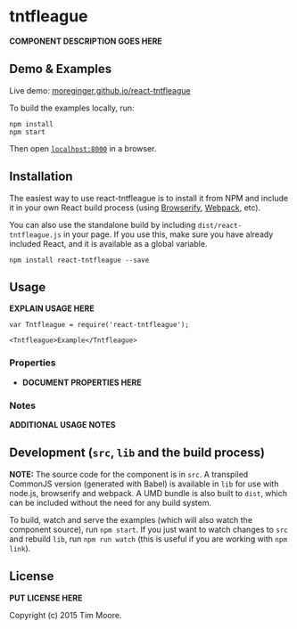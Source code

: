 # tntfleague

__COMPONENT DESCRIPTION GOES HERE__


## Demo & Examples

Live demo: [moreginger.github.io/react-tntfleague](http://moreginger.github.io/react-tntfleague/)

To build the examples locally, run:

```
npm install
npm start
```

Then open [`localhost:8000`](http://localhost:8000) in a browser.


## Installation

The easiest way to use react-tntfleague is to install it from NPM and include it in your own React build process (using [Browserify](http://browserify.org), [Webpack](http://webpack.github.io/), etc).

You can also use the standalone build by including `dist/react-tntfleague.js` in your page. If you use this, make sure you have already included React, and it is available as a global variable.

```
npm install react-tntfleague --save
```


## Usage

__EXPLAIN USAGE HERE__

```
var Tntfleague = require('react-tntfleague');

<Tntfleague>Example</Tntfleague>
```

### Properties

* __DOCUMENT PROPERTIES HERE__

### Notes

__ADDITIONAL USAGE NOTES__


## Development (`src`, `lib` and the build process)

**NOTE:** The source code for the component is in `src`. A transpiled CommonJS version (generated with Babel) is available in `lib` for use with node.js, browserify and webpack. A UMD bundle is also built to `dist`, which can be included without the need for any build system.

To build, watch and serve the examples (which will also watch the component source), run `npm start`. If you just want to watch changes to `src` and rebuild `lib`, run `npm run watch` (this is useful if you are working with `npm link`).

## License

__PUT LICENSE HERE__

Copyright (c) 2015 Tim Moore.

